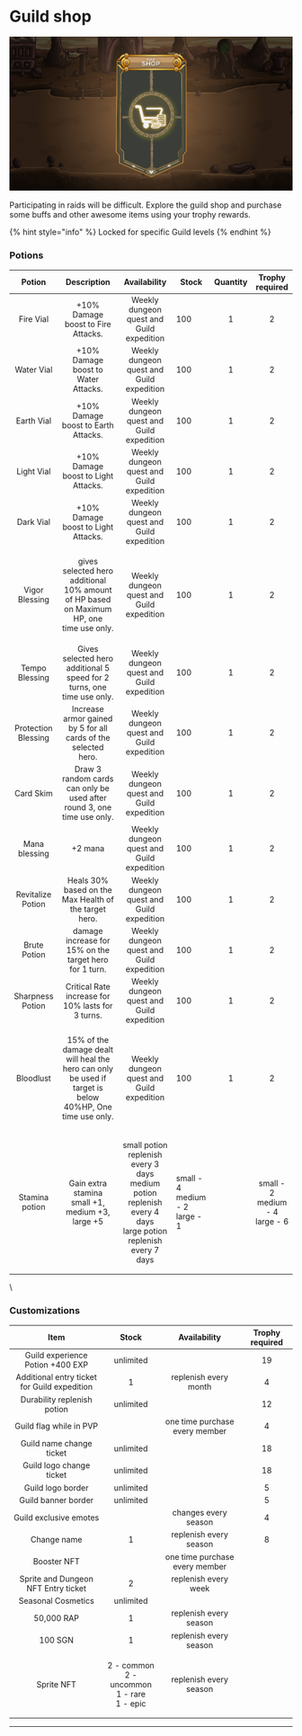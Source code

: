 # Guild shop

![](../../.gitbook/assets/SHOP.jpg)

Participating in raids will be difficult. Explore the guild shop and purchase some buffs and other awesome items using your trophy rewards.

{% hint style="info" %}
Locked for specific Guild levels
{% endhint %}

### Potions

|        Potion       |                                                     Description                                                    |                                                        Availability                                                       | Stock                                       | Quantity |               Trophy required               |
| :-----------------: | :----------------------------------------------------------------------------------------------------------------: | :-----------------------------------------------------------------------------------------------------------------------: | ------------------------------------------- | :------: | :-----------------------------------------: |
|      Fire Vial      |                                         +10% Damage boost to Fire Attacks.                                         |                                         Weekly dungeon quest and Guild expedition                                         | 100                                         |     1    |                      2                      |
|      Water Vial     |                                         +10% Damage boost to Water Attacks.                                        |                                         Weekly dungeon quest and Guild expedition                                         | 100                                         |     1    |                      2                      |
|      Earth Vial     |                                         +10% Damage boost to Earth Attacks.                                        |                                         Weekly dungeon quest and Guild expedition                                         | 100                                         |     1    |                      2                      |
|      Light Vial     |                                         +10% Damage boost to Light Attacks.                                        |                                         Weekly dungeon quest and Guild expedition                                         | 100                                         |     1    |                      2                      |
|      Dark Vial      |                                         +10% Damage boost to Light Attacks.                                        |                                         Weekly dungeon quest and Guild expedition                                         | 100                                         |     1    |                      2                      |
|    Vigor Blessing   |          <p>gives selected hero additional 10% amount of HP based on Maximum HP, one<br>time use only.</p>         |                                         Weekly dungeon quest and Guild expedition                                         | 100                                         |     1    |                      2                      |
|    Tempo Blessing   |                       Gives selected hero additional 5 speed for 2 turns, one time use only.                       |                                         Weekly dungeon quest and Guild expedition                                         | 100                                         |     1    |                      2                      |
| Protection Blessing |                           Increase armor gained by 5 for all cards of the selected hero.                           |                                         Weekly dungeon quest and Guild expedition                                         | 100                                         |     1    |                      2                      |
|      Card Skim      |                       Draw 3 random cards can only be used after round 3, one time use only.                       |                                         Weekly dungeon quest and Guild expedition                                         | 100                                         |     1    |                      2                      |
|    Mana blessing    |                                                       +2 mana                                                      |                                         Weekly dungeon quest and Guild expedition                                         | 100                                         |     1    |                      2                      |
|  Revitalize Potion  |                                Heals 30% based on the Max Health of the target hero.                               |                                         Weekly dungeon quest and Guild expedition                                         | 100                                         |     1    |                      2                      |
|     Brute Potion    |                               damage increase for 15% on the target hero for 1 turn.                               |                                         Weekly dungeon quest and Guild expedition                                         | 100                                         |     1    |                      2                      |
|   Sharpness Potion  |                                  Critical Rate increase for 10% lasts for 3 turns.                                 |                                         Weekly dungeon quest and Guild expedition                                         | 100                                         |     1    |                      2                      |
|      Bloodlust      | <p>15% of the damage dealt will heal the hero can only be used if target is below<br>40%HP, One time use only.</p> |                                         Weekly dungeon quest and Guild expedition                                         | 100                                         |     1    |                      2                      |
|    Stamina potion   |                             <p>Gain extra stamina<br>small +1, medium +3, large +5</p>                             | <p>small potion replenish every 3 days<br>medium potion replenish every 4 days<br>large potion replenish every 7 days</p> | <p>small - 4<br>medium - 2<br>large - 1</p> |          | <p>small - 2<br>medium - 4<br>large - 6</p> |

\


### Customizations

|                     Item                     |                           Stock                           |          Availability          | Trophy required |
| :------------------------------------------: | :-------------------------------------------------------: | :----------------------------: | :-------------: |
|       Guild experience Potion +400 EXP       |                         unlimited                         |                                |        19       |
| Additional entry ticket for Guild expedition |                             1                             |      replenish every month     |        4        |
|          Durability replenish potion         |                         unlimited                         |                                |        12       |
|            Guild flag while in PVP           |                                                           | one time purchase every member |        4        |
|           Guild name change ticket           |                         unlimited                         |                                |        18       |
|           Guild logo change ticket           |                         unlimited                         |                                |        18       |
|               Guild logo border              |                         unlimited                         |                                |        5        |
|              Guild banner border             |                         unlimited                         |                                |        5        |
|            Guild exclusive emotes            |                                                           |      changes every season      |        4        |
|                  Change name                 |                             1                             |     replenish every season     |        8        |
|                  Booster NFT                 |                                                           | one time purchase every member |                 |
|      Sprite and Dungeon NFT Entry ticket     |                             2                             |      replenish every week      |                 |
|              Seasonal Cosmetics              |                         unlimited                         |                                |                 |
|                  50,000 RAP                  |                             1                             |     replenish every season     |                 |
|                    100 SGN                   |                             1                             |     replenish every season     |                 |
|                  Sprite NFT                  | <p>2 - common<br>2 - uncommon<br>1 - rare<br>1 - epic</p> |     replenish every season     |                 |

****
